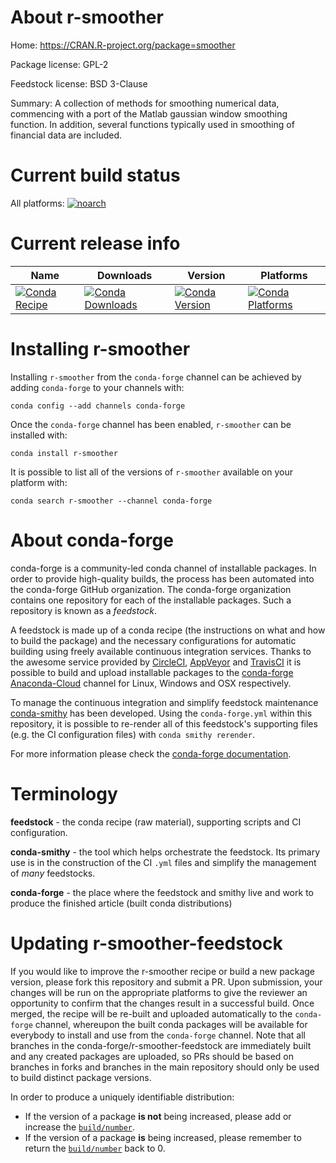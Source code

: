 About r-smoother
================

Home: https://CRAN.R-project.org/package=smoother

Package license: GPL-2

Feedstock license: BSD 3-Clause

Summary: A collection of methods for smoothing numerical data, commencing with a port of the Matlab gaussian window smoothing function. In addition, several functions typically used in smoothing of financial data are included.



Current build status
====================

All platforms:
[![noarch](https://img.shields.io/circleci/project/github/conda-forge/r-smoother-feedstock/master.svg?label=noarch)](https://circleci.com/gh/conda-forge/r-smoother-feedstock)

Current release info
====================

| Name | Downloads | Version | Platforms |
| --- | --- | --- | --- |
| [![Conda Recipe](https://img.shields.io/badge/recipe-r--smoother-green.svg)](https://anaconda.org/conda-forge/r-smoother) | [![Conda Downloads](https://img.shields.io/conda/dn/conda-forge/r-smoother.svg)](https://anaconda.org/conda-forge/r-smoother) | [![Conda Version](https://img.shields.io/conda/vn/conda-forge/r-smoother.svg)](https://anaconda.org/conda-forge/r-smoother) | [![Conda Platforms](https://img.shields.io/conda/pn/conda-forge/r-smoother.svg)](https://anaconda.org/conda-forge/r-smoother) |

Installing r-smoother
=====================

Installing `r-smoother` from the `conda-forge` channel can be achieved by adding `conda-forge` to your channels with:

```
conda config --add channels conda-forge
```

Once the `conda-forge` channel has been enabled, `r-smoother` can be installed with:

```
conda install r-smoother
```

It is possible to list all of the versions of `r-smoother` available on your platform with:

```
conda search r-smoother --channel conda-forge
```


About conda-forge
=================

conda-forge is a community-led conda channel of installable packages.
In order to provide high-quality builds, the process has been automated into the
conda-forge GitHub organization. The conda-forge organization contains one repository
for each of the installable packages. Such a repository is known as a *feedstock*.

A feedstock is made up of a conda recipe (the instructions on what and how to build
the package) and the necessary configurations for automatic building using freely
available continuous integration services. Thanks to the awesome service provided by
[CircleCI](https://circleci.com/), [AppVeyor](https://www.appveyor.com/)
and [TravisCI](https://travis-ci.org/) it is possible to build and upload installable
packages to the [conda-forge](https://anaconda.org/conda-forge)
[Anaconda-Cloud](https://anaconda.org/) channel for Linux, Windows and OSX respectively.

To manage the continuous integration and simplify feedstock maintenance
[conda-smithy](https://github.com/conda-forge/conda-smithy) has been developed.
Using the ``conda-forge.yml`` within this repository, it is possible to re-render all of
this feedstock's supporting files (e.g. the CI configuration files) with ``conda smithy rerender``.

For more information please check the [conda-forge documentation](https://conda-forge.org/docs/).

Terminology
===========

**feedstock** - the conda recipe (raw material), supporting scripts and CI configuration.

**conda-smithy** - the tool which helps orchestrate the feedstock.
                   Its primary use is in the construction of the CI ``.yml`` files
                   and simplify the management of *many* feedstocks.

**conda-forge** - the place where the feedstock and smithy live and work to
                  produce the finished article (built conda distributions)


Updating r-smoother-feedstock
=============================

If you would like to improve the r-smoother recipe or build a new
package version, please fork this repository and submit a PR. Upon submission,
your changes will be run on the appropriate platforms to give the reviewer an
opportunity to confirm that the changes result in a successful build. Once
merged, the recipe will be re-built and uploaded automatically to the
`conda-forge` channel, whereupon the built conda packages will be available for
everybody to install and use from the `conda-forge` channel.
Note that all branches in the conda-forge/r-smoother-feedstock are
immediately built and any created packages are uploaded, so PRs should be based
on branches in forks and branches in the main repository should only be used to
build distinct package versions.

In order to produce a uniquely identifiable distribution:
 * If the version of a package **is not** being increased, please add or increase
   the [``build/number``](https://conda.io/docs/user-guide/tasks/build-packages/define-metadata.html#build-number-and-string).
 * If the version of a package **is** being increased, please remember to return
   the [``build/number``](https://conda.io/docs/user-guide/tasks/build-packages/define-metadata.html#build-number-and-string)
   back to 0.
